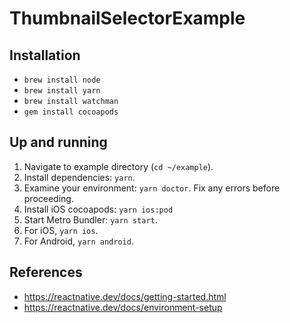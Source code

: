# ThumbnailSelectorExample

## Installation

* ```brew install node```
* ```brew install yarn```
* ```brew install watchman```
* ```gem install cocoapods```

## Up and running

1. Navigate to example directory (```cd ~/example```).
2. Install dependencies: ```yarn```.
3. Examine your environment: ```yarn doctor```. Fix any errors before proceeding.
4. Install iOS cocoapods: ```yarn ios:pod```
5. Start Metro Bundler: ```yarn start```.
6. For iOS, ```yarn ios```.
7. For Android,  ```yarn android```.

## References

* <https://reactnative.dev/docs/getting-started.html>
* <https://reactnative.dev/docs/environment-setup>

